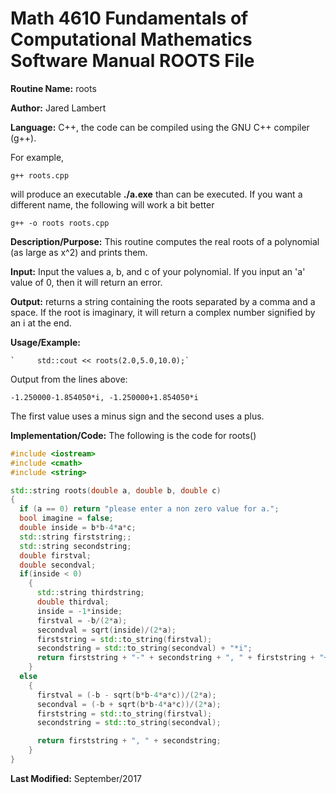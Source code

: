 # Math 4610 Fundamentals of Computational Mathematics Software Manual ROOTS File
  
**Routine Name:**           roots

**Author:** Jared Lambert

**Language:** C++, the code can be compiled using the GNU C++ compiler (g++). 

For example,

    g++ roots.cpp

will produce an executable **./a.exe** than can be executed. If you want a different name, the following will work a bit
better

    g++ -o roots roots.cpp

**Description/Purpose:** This routine computes the real roots of a polynomial (as large as x^2) and prints them.  


**Input:** Input the values a, b, and c of your polynomial. If you input an 'a' value of 0, then it will return an error.  


**Output:** returns a string containing the roots separated by a comma and a space. If the root is imaginary, it will return a complex number signified by an i at the end. 

**Usage/Example:**
```
`     std::cout << roots(2.0,5.0,10.0);`  
```  
Output from the lines above:

    -1.250000-1.854050*i, -1.250000+1.854050*i  

The first value uses a minus sign and the second uses a plus.  

**Implementation/Code:** The following is the code for roots()
``` c++
#include <iostream>
#include <cmath>
#include <string>

std::string roots(double a, double b, double c)
{
  if (a == 0) return "please enter a non zero value for a.";
  bool imagine = false;
  double inside = b*b-4*a*c;
  std::string firststring;;
  std::string secondstring;
  double firstval;
  double secondval;
  if(inside < 0)
    {
      std::string thirdstring;
      double thirdval;
      inside = -1*inside;
      firstval = -b/(2*a);
      secondval = sqrt(inside)/(2*a);
      firststring = std::to_string(firstval);
      secondstring = std::to_string(secondval) + "*i";
      return firststring + "-" + secondstring + ", " + firststring + "+" + secondstring;
    }
  else
    {
      firstval = (-b - sqrt(b*b-4*a*c))/(2*a);
      secondval = (-b + sqrt(b*b-4*a*c))/(2*a);
      firststring = std::to_string(firstval);
      secondstring = std::to_string(secondval);

      return firststring + ", " + secondstring;
    }
}


```
**Last Modified:** September/2017
